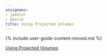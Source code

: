 ```yaml
---
assignees:
- jpeeler
- pmorie
title: Using Projected volumes
---
```


{% include user-guide-content-moved.md %}

[Using Projected Volumes](/docs/tasks/configure-pod-container/projected-volume/)
